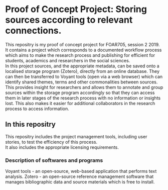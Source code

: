 # Proof of Concept Project: Storing sources according to relevant connections.
This repositry is my proof of concept project for FOAR705, session 2 2019.
It contains a project which corresponds to a documented workflow process which aims to make the research process and publishing for efficient for students, academics and researchers in the social sciences.<br />
In this project sources, and the appropriate metadata, can be saved onto a localised storage program (Zotero), directly from an online database. They can then be transferred to Voyant tools (open via a web browser) which can identify shared themes, terms and other commonalities between sources. <br />
This provides insight for researchers and allows them to annotate and group sources within the storage program accordingly so that they can access them in later stages of the research process with no information or insights lost. This also makes it easier for additional collaborators in the research process to access information. <br />

## In this repositry
This repositry includes the project management tools, including user stories, to test the efficiency of this process. <br />
It also includes the appropriate licensing requirements. <br />

### Description of softwares and programs
Voyant tools - an open-source, web-based application that performs text analysis. 
Zotero - an open-source reference management software that manages bibliographic data and source materials which is free to install.


